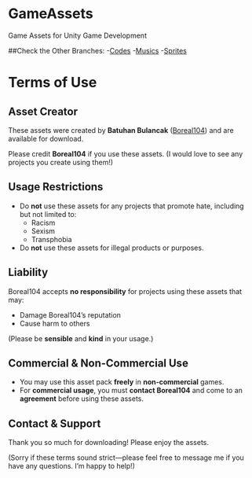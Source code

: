 # GameAssets
Game Assets for Unity Game Development

##Check the Other Branches:
-[Codes](https://github.com/Boreal104/GameAssets/tree/Codes)
-[Musics](https://github.com/Boreal104/GameAssets/tree/Musics)
-[Sprites](https://github.com/Boreal104/GameAssets/tree/Sprites)

# Terms of Use

## Asset Creator
These assets were created by **Batuhan Bulancak** ([Boreal104](https://github.com/Boreal104)) and are available for download.

Please credit **Boreal104** if you use these assets. (I would love to see any projects you create using them!)

## Usage Restrictions
- Do **not** use these assets for any projects that promote hate, including but not limited to:
  - Racism
  - Sexism
  - Transphobia
- Do **not** use these assets for illegal products or purposes.

## Liability
Boreal104 accepts **no responsibility** for projects using these assets that may:
- Damage Boreal104’s reputation
- Cause harm to others

(Please be **sensible** and **kind** in your usage.)

## Commercial & Non-Commercial Use
- You may use this asset pack **freely** in **non-commercial** games.
- For **commercial usage**, you must **contact Boreal104** and come to an **agreement** before using these assets.

## Contact & Support
Thank you so much for downloading! Please enjoy the assets.

(Sorry if these terms sound strict—please feel free to message me if you have any questions. I’m happy to help!)

